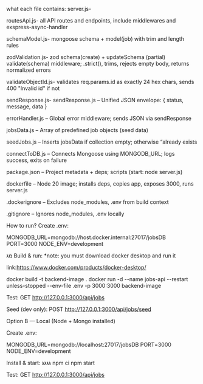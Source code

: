 what each file contains:
server.js- 

routesApi.js- all API routes and endpoints, include middlewares and exspress-async-handler

schemaModel.js- mongoose schema + model(job) with trim and length rules

zodValidation.js- zod schema(create) + updateSchema (partial) validate(schema) middleware; .strict(), trims, rejects empty body,
 returns normalized errors

validateObjectId.js- validates req.params.id as exactly 24 hex chars, sends 400 "Invalid id" if not

sendResponse.js- sendResponse.js – Unified JSON envelope: { status, message, data }

errorHandler.js – Global error middleware; sends JSON via sendResponse

jobsData.js – Array of predefined job objects (seed data)

seedJobs.js – Inserts jobsData if collection empty; otherwise “already exists

connectToDB.js – Connects Mongoose using MONGODB_URL; logs success, exits on failure

package.json – Project metadata + deps; scripts (start: node server.js)

dockerfile – Node 20 image; installs deps, copies app, exposes 3000, runs server.js

.dockerignore – Excludes node_modules, .env from build context

.gitignore – Ignores node_modules, .env locally

How to run?
Create .env:

MONGODB_URL=mongodb://host.docker.internal:27017/jobsDB
PORT=3000
NODE_ENV=development

מג
Build & run:
*note: you must download docker desktop and run it

link:https://www.docker.com/products/docker-desktop/

docker build -t backend-image .
docker run -d --name jobs-api --restart unless-stopped --env-file .env -p 3000:3000 backend-image


Test:
GET http://127.0.0.1:3000/api/jobs

Seed (dev only): POST http://127.0.0.1:3000/api/jobs/seed

Option B — Local (Node + Mongo installed)

Create .env:

MONGODB_URL=mongodb://localhost:27017/jobsDB
PORT=3000
NODE_ENV=development


Install & start:
גגגג
npm ci
npm start


Test:
GET http://127.0.0.1:3000/api/jobs
